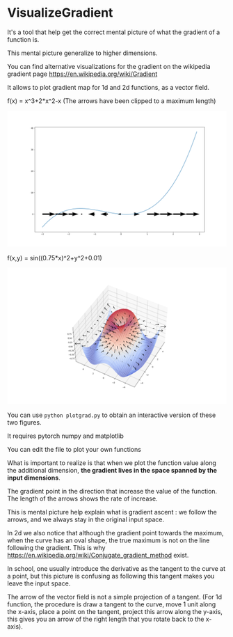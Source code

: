 # VisualizeGradient
It's a tool that help get the correct mental picture of what the gradient of a function is.

This mental picture generalize to higher dimensions.

You can find alternative visualizations for the gradient on the wikipedia gradient page https://en.wikipedia.org/wiki/Gradient

It allows to plot gradient map for 1d and 2d functions, as a vector field.

f(x) = x^3+2*x^2-x (The arrows have been clipped to a maximum length)

![f(x) = x^3+2*x^2-x](Figure_1.png?raw=true "Example for 1d Function")

f(x,y) = sin((0.75*x)^2+y^2+0.01)

![f(x,y) = sin((0.75*x)^2+y^2+0.01)](Figure_2.png?raw=true "Example for 2d Function")

You can use 
```python plotgrad.py```
to obtain an interactive version of these two figures.

It requires pytorch numpy and matplotlib 

You can edit the file to plot your own functions



What is important to realize is that when we plot the function value along the additional dimension, **the gradient lives in the space spanned by the input dimensions**. 

The gradient point in the direction that increase the value of the function. The length of the arrows shows the rate of increase.

This is mental picture help explain what is gradient ascent : we follow the arrows, and we always stay in the original input space.

In 2d we also notice that although the gradient point towards the maximum, when the curve has an oval shape, the true maximum is not on the line following the gradient. This is why https://en.wikipedia.org/wiki/Conjugate_gradient_method exist.

In school, one usually introduce the derivative as the tangent to the curve at a point, but this picture is confusing as following this tangent makes you leave the input space. 

The arrow of the vector field is not a simple projection of a tangent. (For 1d function, the procedure is draw a tangent to the curve, move 1 unit along the x-axis, place a point on the tangent, project this arrow along the y-axis, this gives you an arrow of the right length that you rotate back to the x-axis).

